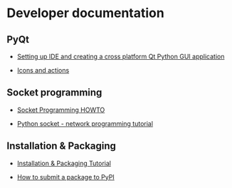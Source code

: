 Developer documentation
=======================

PyQt
----

  * [Setting up IDE and creating a cross platform Qt Python GUI application](
    http://popdevelop.com/2010/04/setting-up-ide-and-creating-a-cross-platform-qt-python-gui-application/)

  * [Icons and actions](
	http://mithatkonar.com/wiki/doku.php/qt/toward_robust_icon_support)

Socket programming
------------------

  * [Socket Programming HOWTO](https://docs.python.org/3/howto/sockets.html)

  * [Python socket - network programming tutorial](http://www.binarytides.com/python-socket-programming-tutorial/)


Installation & Packaging
------------------------

  * [Installation & Packaging Tutorial](https://packaging.python.org/en/latest/tutorial.html)

  * [How to submit a package to PyPI](http://peterdowns.com/posts/first-time-with-pypi.html)

